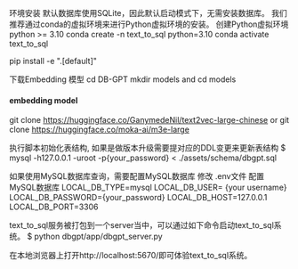 环境安装
默认数据库使用SQLite，因此默认启动模式下，无需安装数据库。 我们推荐通过conda的虚拟环境来进行Python虚拟环境的安装。
创建Python虚拟环境
python >= 3.10
conda create -n text_to_sql python=3.10
conda activate text_to_sql

pip install -e ".[default]"


下载Embedding 模型
cd DB-GPT
mkdir models and cd models

#### embedding model
git clone https://huggingface.co/GanymedeNil/text2vec-large-chinese
or
git clone https://huggingface.co/moka-ai/m3e-large


执行脚本初始化表结构, 如果是做版本升级需要提对应的DDL变更来更新表结构
$ mysql -h127.0.0.1 -uroot -p{your_password} < ./assets/schema/dbgpt.sql

如果使用MySQL数据库查询，需要配置MySQL数据库
修改 .env文件 配置MySQL数据库
LOCAL_DB_TYPE=mysql
LOCAL_DB_USER= {your username}
LOCAL_DB_PASSWORD={your_password}
LOCAL_DB_HOST=127.0.0.1
LOCAL_DB_PORT=3306


text_to_sql服务被打包到一个server当中，可以通过如下命令启动text_to_sql系统。
$ python dbgpt/app/dbgpt_server.py

在本地浏览器上打开http://localhost:5670/即可体验text_to_sql系统。